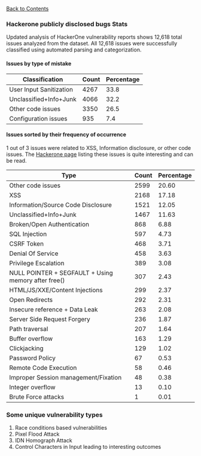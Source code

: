 [Back to Contents](README.md)


### Hackerone publicly disclosed bugs Stats

Updated analysis of HackerOne vulnerability reports shows 12,618 total issues analyzed from the dataset.
All 12,618 issues were successfully classified using automated parsing and categorization.

    
    

#### Issues by type of mistake


| Classification | Count | Percentage |
| --- | --- |  --- |
| User Input Sanitization        | 4267     | 33.8
| Unclassified+Info+Junk         | 4066     | 32.2
| Other code issues              | 3350     | 26.5
| Configuration issues           | 935      | 7.4


#### Issues sorted by their frequency of occurrence

1 out of 3 issues were related to XSS, Information disclosure, or other code issues. The [Hackerone page](https://hackerone.com/hacktivity/new) listing these issues is quite interesting and can be read.

Type|Count|Percentage
| --- | --- | --- |
Other code issues|2599|20.60
XSS|2168|17.18
Information/Source Code Disclosure|1521|12.05
Unclassified+Info+Junk|1467|11.63
Broken/Open Authentication|868|6.88
SQL Injection|597|4.73
CSRF Token|468|3.71
Denial Of Service|458|3.63
Privilege Escalation|389|3.08
NULL POINTER + SEGFAULT + Using memory after free()|307|2.43
HTML/JS/XXE/Content Injections|299|2.37
Open Redirects|292|2.31
Insecure reference + Data Leak|263|2.08
Server Side Request Forgery|236|1.87
Path traversal|207|1.64
Buffer overflow|163|1.29
Clickjacking|129|1.02
Password Policy|67|0.53
Remote Code Execution|58|0.46
Improper Session management/Fixation|48|0.38
Integer overflow|13|0.10
Brute Force attacks|1|0.01


### Some unique vulnerability types

1. Race conditions based vulnerabilities
2. Pixel Flood Attack
3. IDN Homograph Attack
4. Control Characters in Input leading to interesting outcomes
